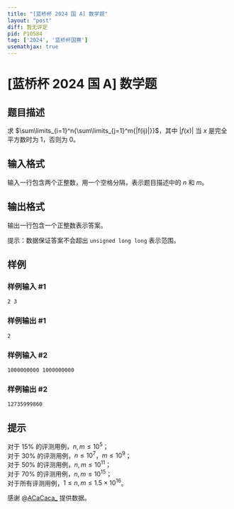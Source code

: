 ```yaml
---
title: "[蓝桥杯 2024 国 A] 数学题"
layout: "post"
diff: 暂无评定
pid: P10584
tag: ['2024', '蓝桥杯国赛']
usemathjax: true
---
```


# [蓝桥杯 2024 国 A] 数学题
## 题目描述

求 $\sum\limits_{i=1}^n{\sum\limits_{j=1}^m{|f(ij)|}}$，其中 $|f(x)|$ 当 $x$ 是完全平方数时为 $1$，否则为 $0$。
## 输入格式

输入一行包含两个正整数，用一个空格分隔，表示题目描述中的 $n$ 和 $m$。


## 输出格式

输出一行包含一个正整数表示答案。

提示：数据保证答案不会超出 `unsigned long long` 表示范围。
## 样例

### 样例输入 #1
```
2 3
```
### 样例输出 #1
```
2
```
### 样例输入 #2
```
1000000000 1000000000
```
### 样例输出 #2
```
12735999860
```
## 提示

对于 $15\%$ 的评测用例，$n,m \le 10^5$；  
对于 $30\%$ 的评测用例，$n \le 10^7$，$m \le 10^9$；  
对于 $50\%$ 的评测用例，$n,m \le 10^{11}$；  
对于 $70\%$ 的评测用例，$n,m \le 10^{15}$；  
对于所有评测用例，$1 \le n,m \le 1.5 \times 10^{16}$。

感谢 @[ACaCaca_](https://www.luogu.com.cn/user/320423) 提供数据。
